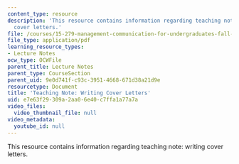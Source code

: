 ```yaml
---
content_type: resource
description: 'This resource contains information regarding teaching note: writing
  cover letters.'
file: /courses/15-279-management-communication-for-undergraduates-fall-2012/e7e63f29309a2aa06e40c7ffa1a77a7a_MIT15_279F12_wrtngCvrLttrs.pdf
file_type: application/pdf
learning_resource_types:
- Lecture Notes
ocw_type: OCWFile
parent_title: Lecture Notes
parent_type: CourseSection
parent_uid: 9e0d741f-c93c-3951-4668-671d38a21d9e
resourcetype: Document
title: 'Teaching Note: Writing Cover Letters'
uid: e7e63f29-309a-2aa0-6e40-c7ffa1a77a7a
video_files:
  video_thumbnail_file: null
video_metadata:
  youtube_id: null
---
```

This resource contains information regarding teaching note: writing cover letters.

